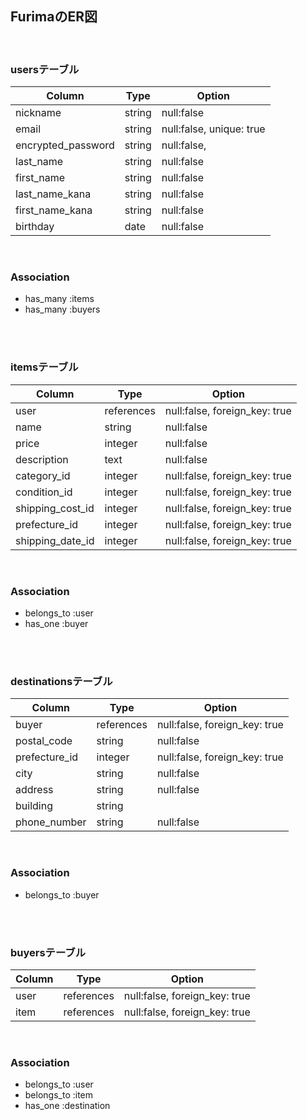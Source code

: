 ## FurimaのER図
<br>

### usersテーブル
| Column             | Type   | Option                   |
| ------------------ | ------ | ------------------------ |
| nickname           | string | null:false               |
| email              | string | null:false, unique: true |
| encrypted_password | string | null:false,              |
| last_name          | string | null:false               |
| first_name         | string | null:false               |
| last_name_kana     | string | null:false               |
| first_name_kana    | string | null:false               |
| birthday           | date   | null:false               |
<br>

### Association
- has_many :items
- has_many :buyers
<br>
<br>

### itemsテーブル
| Column                 | Type       | Option                        |
| ---------------------- | ---------- | ----------------------------- |
| user                   | references | null:false, foreign_key: true |
| name                   | string     | null:false                    |
| price                  | integer    | null:false                    |
| description            | text       | null:false                    |
| category_id            | integer    | null:false, foreign_key: true |
| condition_id           | integer    | null:false, foreign_key: true |
| shipping_cost_id       | integer    | null:false, foreign_key: true |
| prefecture_id          | integer    | null:false, foreign_key: true | 
| shipping_date_id       | integer    | null:false, foreign_key: true |
<br>

### Association
- belongs_to :user
- has_one :buyer
<br>
<br>

### destinationsテーブル
| Column        | Type       | Option                        |
| ------------- | ---------- | ----------------------------- |
| buyer         | references | null:false, foreign_key: true |
| postal_code   | string     | null:false                    |
| prefecture_id | integer    | null:false, foreign_key: true |
| city          | string     | null:false                    |
| address       | string     | null:false                    |
| building      | string     |                               |
| phone_number  | string     | null:false                    | 
<br>

### Association
- belongs_to :buyer
<br>
<br>

### buyersテーブル
| Column  | Type       | Option                        |
| ------- | ---------- | ----------------------------- |
| user    | references | null:false, foreign_key: true |
| item    | references | null:false, foreign_key: true |
<br>

### Association
- belongs_to :user
- belongs_to :item
- has_one :destination